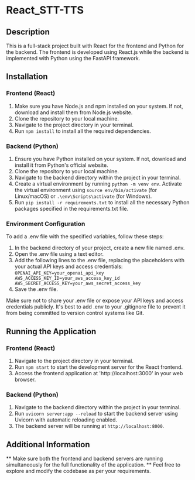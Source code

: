 # React_STT-TTS #

## Description ##

This is a full-stack project built with React for the frontend and Python for the backend. The frontend is developed using React.js while the backend is implemented with Python using the FastAPI framework.

## Installation ##

### Frontend (React) ###

1. Make sure you have Node.js and npm installed on your system. If not, download and install them from Node.js website.
2. Clone the repository to your local machine.
3. Navigate to the project directory in your terminal.
4. Run `npm install` to install all the required dependencies.


### Backend (Python) ###

1. Ensure you have Python installed on your system. If not, download and install it from Python's official website.
2. Clone the repository to your local machine.
3. Navigate to the backend directory within the project in your terminal.
4. Create a virtual environment by running `python -m venv env`. Activate the virtual environment using `source env/bin/activate` (for Linux/macOS) or `.\env\Scripts\activate` (for Windows).
5. Run `pip install -r requirements.txt` to install all the necessary Python packages specified in the requirements.txt file.

### Environment Configuration ###

To add a .env file with the specified variables, follow these steps:

1. In the backend directory of your project, create a new file named .env.
2. Open the .env file using a text editor.
3. Add the following lines to the .env file, replacing the placeholders with your actual API keys and access credentials:
`OPENAI_API_KEY=your_openai_api_key
AWS_ACCESS_KEY_ID=your_aws_access_key_id
AWS_SECRET_ACCESS_KEY=your_aws_secret_access_key
`
4. Save the .env file.

Make sure not to share your .env file or expose your API keys and access credentials publicly. It's best to add .env to your .gitignore file to prevent it from being committed to version control systems like Git.

## Running the Application ##

### Frontend (React) ###

1. Navigate to the project directory in your terminal.
2. Run `npm start` to start the development server for the React frontend.
3. Access the frontend application at 'http://localhost:3000' in your web browser.

### Backend (Python) ###

1. Navigate to the backend directory within the project in your terminal.
2. Run `uvicorn server:app --reload` to start the backend server using Uvicorn with automatic reloading enabled.
3. The backend server will be running at `http://localhost:8000`.

## Additional Information ##

** Make sure both the frontend and backend servers are running simultaneously for the full functionality of the application.
** Feel free to explore and modify the codebase as per your requirements.

